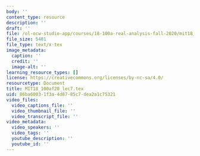 ```yaml
---
body: ''
content_type: resource
description: ''
draft: ''
file: /ol-ocw-studio-app/courses/18-100a-real-analysis-fall-2020/mit18_100af20_lec7.tex
file_size: 5481
file_type: text/x-tex
image_metadata:
  caption: ''
  credit: ''
  image-alt: ''
learning_resource_types: []
license: https://creativecommons.org/licenses/by-nc-sa/4.0/
resourcetype: Document
title: MIT18_100af20_lec7.tex
uid: 86ba6003-1f3a-4d87-85c7-dea2a1c75321
video_files:
  video_captions_file: ''
  video_thumbnail_file: ''
  video_transcript_file: ''
video_metadata:
  video_speakers: ''
  video_tags: ''
  youtube_description: ''
  youtube_id: ''
---
```

